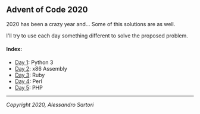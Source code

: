 ## Advent of Code 2020
2020 has been a crazy year and... Some of this solutions are as well.

I'll try to use each day something different to solve the proposed problem.

#### Index:
- [Day 1](Day%201): Python 3
- [Day 2](Day%202): x86 Assembly
- [Day 3](Day%203): Ruby
- [Day 4](Day%204): Perl
- [Day 5](Day%205): PHP

---
*Copyright 2020, Alessandro Sartori*
